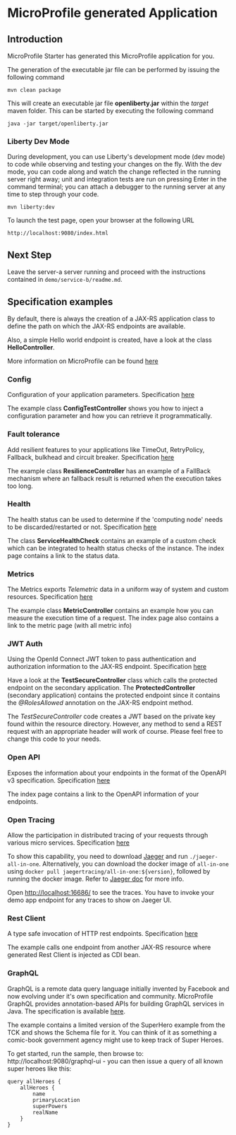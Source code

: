 # MicroProfile generated Application

## Introduction

MicroProfile Starter has generated this MicroProfile application for you.

The generation of the executable jar file can be performed by issuing the following command

    mvn clean package

This will create an executable jar file **openliberty.jar** within the _target_ maven folder. This can be started by executing the following command

    java -jar target/openliberty.jar


### Liberty Dev Mode

During development, you can use Liberty's development mode (dev mode) to code while observing and testing your changes on the fly.
With the dev mode, you can code along and watch the change reflected in the running server right away; 
unit and integration tests are run on pressing Enter in the command terminal; you can attach a debugger to the running server at any time to step through your code.

    mvn liberty:dev


To launch the test page, open your browser at the following URL

    http://localhost:9080/index.html  


## Next Step

Leave the server-a server running and proceed with the instructions contained in `demo/service-b/readme.md`.


## Specification examples

By default, there is always the creation of a JAX-RS application class to define the path on which the JAX-RS endpoints are available.

Also, a simple Hello world endpoint is created, have a look at the class **HelloController**.

More information on MicroProfile can be found [here](https://microprofile.io/)


### Config

Configuration of your application parameters. Specification [here](https://microprofile.io/project/eclipse/microprofile-config)

The example class **ConfigTestController** shows you how to inject a configuration parameter and how you can retrieve it programmatically.



### Fault tolerance

Add resilient features to your applications like TimeOut, RetryPolicy, Fallback, bulkhead and circuit breaker. Specification [here](https://microprofile.io/project/eclipse/microprofile-fault-tolerance)

The example class **ResilienceController** has an example of a FallBack mechanism where an fallback result is returned when the execution takes too long.



### Health

The health status can be used to determine if the 'computing node' needs to be discarded/restarted or not. Specification [here](https://microprofile.io/project/eclipse/microprofile-health)

The class **ServiceHealthCheck** contains an example of a custom check which can be integrated to health status checks of the instance.  The index page contains a link to the status data.



### Metrics

The Metrics exports _Telemetric_ data in a uniform way of system and custom resources. Specification [here](https://microprofile.io/project/eclipse/microprofile-metrics)

The example class **MetricController** contains an example how you can measure the execution time of a request.  The index page also contains a link to the metric page (with all metric info)



### JWT Auth

Using the OpenId Connect JWT token to pass authentication and authorization information to the JAX-RS endpoint. Specification [here](https://microprofile.io/project/eclipse/microprofile-rest-client)

Have a look at the **TestSecureController** class which calls the protected endpoint on the secondary application.
The **ProtectedController** (secondary application) contains the protected endpoint since it contains the _@RolesAllowed_ annotation on the JAX-RS endpoint method.

The _TestSecureController_ code creates a JWT based on the private key found within the resource directory.
However, any method to send a REST request with an appropriate header will work of course. Please feel free to change this code to your needs.



### Open API

Exposes the information about your endpoints in the format of the OpenAPI v3 specification. Specification [here](https://microprofile.io/project/eclipse/microprofile-open-api)

The index page contains a link to the OpenAPI information of your endpoints.




### Open Tracing

Allow the participation in distributed tracing of your requests through various micro services. Specification [here](https://microprofile.io/project/eclipse/microprofile-opentracing)

To show this capability, you need to download [Jaeger](https://www.jaegertracing.io/download/#binaries) and run ```./jaeger-all-in-one```. 
Alternatively, you can download the docker image of `all-in-one` using ```docker pull jaegertracing/all-in-one:${version}```,
followed by running the docker image. Refer to [Jaeger doc](https://www.jaegertracing.io/docs/) for more info.

Open [http://localhost:16686/](http://localhost:16686/) to see the traces. You have to invoke your demo app endpoint for any traces to show on Jaeger UI.




### Rest Client

A type safe invocation of HTTP rest endpoints. Specification [here](https://microprofile.io/project/eclipse/microprofile-rest-client)

The example calls one endpoint from another JAX-RS resource where generated Rest Client is injected as CDI bean.



### GraphQL

GraphQL is a remote data query language initially invented by Facebook and now evolving under it's own specification and community. MicroProfile GraphQL provides annotation-based APIs for building GraphQL services in Java. The specification is available [here](https://microprofile.io/project/eclipse/microprofile-graphql).

The example contains a limited version of the SuperHero example from the TCK and shows the Schema file for it. You can think of it as something a comic-book government agency might use to keep track of Super Heroes.


To get started, run the sample, then browse to: http://localhost:9080/graphql-ui - you can then issue a query of all known super heroes like this:
```
query allHeroes {
    allHeroes {
        name
        primaryLocation
        superPowers
        realName
    }
}
```


